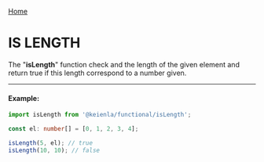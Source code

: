 [Home](./../../README.md)

# IS LENGTH

The "**isLength**" function check and the length of the given element and return true if this length correspond to a number given.

---

#### Example:

```typescript
import isLength from '@keienla/functional/isLength';

const el: number[] = [0, 1, 2, 3, 4];

isLength(5, el); // true
isLength(10, 10); // false
```
